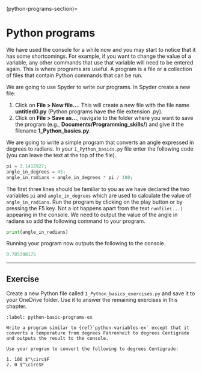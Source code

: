 (python-programs-section)=

# Python programs

We have used the console for a while now and you may start to notice that it has some shortcomings. For example, if you want to change the value of a variable, any other commands that use that variable will need to be entered again. This is where programs are useful. A program is a file or a collection of files that contain Python commands that can be run.

We are going to use Spyder to write our programs. In Spyder create a new file:

1. Click on **File > New file...**. This will create a new file with the file name  **untitled0.py** (Python programs have the file extension .py).
2. Click on **File > Save as...**, navigate to the folder where you want to save the program (e.g., **Documents/Programming_skills/**) and give it the filename **1_Python_basics.py**.

We are going to write a simple program that converts an angle expressed in degrees to radians. In your `1_Python_basics.py` file enter the following code (you can leave the text at the top of the file).

```python
pi = 3.1415927;
angle_in_degrees = 45;
angle_in_radians = angle_in_degrees * pi / 180;
```

The first three lines should be familiar to you as we have declared the two variables `pi` and `angle_in_degrees` which are used to calculate the value of `angle_in_radians`. Run the program by clicking on the play button or by pressing the F5 key. Not a lot happens apart from the text `runfile(...)` appearing in the console. We need to output the value of the angle in radians so add the following command to your program.

```python
print(angle_in_radians)
```

Running your program now outputs the following to the console.

```python
0.785398175
```

---

## Exercise

Create a new Python file called `1_Python_basics_exercises.py` and save it to your OneDrive folder. Use it to answer the remaining exercises in this chapter.

````{exercise}
:label: python-basic-programs-ex

Write a program similar to {ref}`python-variables-ex` except that it converts a temperature from degrees Fahrenheit to degrees Centigrade and outputs the result to the console. 

Use your program to convert the following to degrees Centigrade:

1. 100 $^\circ$F
2. 0 $^\circ$F
````

